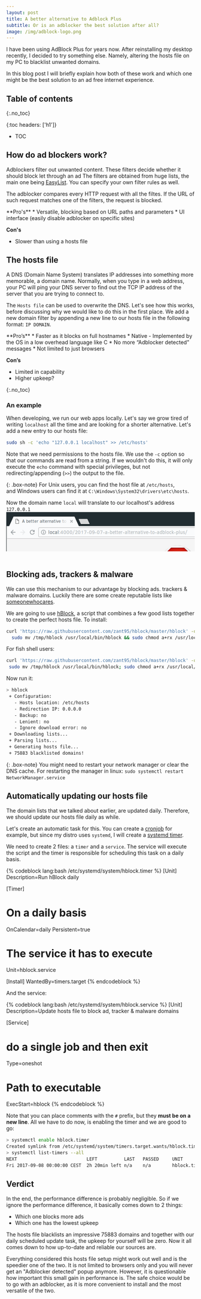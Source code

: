 ```yaml
---
layout: post
title: A better alternative to Adblock Plus
subtitle: Or is an adblocker the best solution after all?
image: /img/adblock-logo.png
---
```


I have been using AdBlock Plus for years now. After reinstalling my desktop recently, I decided to try something else. Namely, altering the hosts file on my PC to blacklist unwanted domains. 

In this blog post I will briefly explain how both of these work and which one might be the best solution to an ad free internet experience.

## Table of contents
{:.no_toc}

{:toc headers: ['h1']}
* TOC

## How do ad blockers work?
Adblockers filter out unwanted content. These filters decide whether it should block let through an ad 
The filters are obtained from huge lists, the main one being [EasyList](https://easylist.to/). You can specify your own filter rules as well.

The adblocker compares every HTTP request with all the filtes. If the URL of such request matches one of the filters, the request is blocked.

<div class="box-note" markdown="1">
**Pro's**
* Versatile, blocking based on URL paths and parameters
* UI interface (easily disable adblocker on specific sites)

**Con's**
* Slower than using a hosts file 
</div>

## The hosts file
A DNS (Domain Name System) translates IP addresses into something more memorable, a domain name. Normally, when you type in a web address, your PC will ping your DNS server to find out the TCP IP address of the server that you are trying to connect to. 

The `Hosts file` can be used to overwrite the DNS. 
Let's see how this works, before discussing why we would like to do this in the first place. We add a new domain filter by appending a new line to our hosts file in the following format: `IP DOMAIN`.

<div class="box-note" markdown="1">
**Pro’s**
* Faster as it blocks on full hostnames
* Native - Implemented by the OS in a low overhead language like C
* No more “Adblocker detected” messages
* Not limited to just browsers

**Con’s**
* Limited in capability
* Higher upkeep?
</div>

{:.no_toc}
### An example
When developing, we run our web apps locally. Let's say we grow tired of writing `localhost` all the time and are looking for a shorter alternative.
Let's add a new entry to our hosts file: 

```bash
sudo sh -c 'echo "127.0.0.1 localhost" >> /etc/hosts'
```
Note that we need permissions to the hosts file. We use the `-c` option so that our commands are read from a string. If we wouldn't do this, it will only execute the `echo` command with special privileges, but not redirecting/appending (`>>`) the output to the file. 

{: .box-note}
For Unix users, you can find the host file at `/etc/hosts`,<br />
and Windows users can find it at `C:\Windows\System32\drivers\etc\hosts`.

Now the domain name `local` will translate to our localhost's address `127.0.0.1`
![Example of altered hosts file](/img/hosts-file-example.png)
<br /><br />

## Blocking ads, trackers & malware
We can use this mechanism to our advantage by blocking ads. trackers & malware domains. Luckily there are some create reputable lists like [someonewhocares](http://someonewhocares.org/hosts/). 

We are going to use [hBlock](https://github.com/zant95/hBlock), a script that combines a few good lists together to create the perfect hosts file.
To install:

```bash
curl 'https://raw.githubusercontent.com/zant95/hblock/master/hblock' -o /tmp/hblock && \
  sudo mv /tmp/hblock /usr/local/bin/hblock && sudo chmod a+rx /usr/local/bin/hblock
 ```

 For fish shell users:
 ```bash
curl 'https://raw.githubusercontent.com/zant95/hblock/master/hblock' -o /tmp/hblock;  \
  sudo mv /tmp/hblock /usr/local/bin/hblock; sudo chmod a+rx /usr/local/bin/hblock
 ```

Now run it:
```bash
> hblock
 + Configuration: 
   - Hosts location: /etc/hosts
   - Redirection IP: 0.0.0.0
   - Backup: no
   - Lenient: no
   - Ignore download error: no
 + Downloading lists... 
 + Parsing lists... 
 + Generating hosts file... 
 + 75883 blacklisted domains! 
```

{: .box-note}
You might need to restart your network manager or clear the DNS cache. For restarting the manager in linux: `sudo systemctl restart NetworkManager.service`

## Automatically updating our hosts file
The domain lists that we talked about earlier, are updated daily. Therefore, we should update our hosts file daily as while.

Let's create an automatic task for this. You can create a [cronjob](https://en.wikipedia.org/wiki/Cron) for example, but since my distro uses `systemd`, I will create a [systemd timer](https://wiki.archlinux.org/index.php/Systemd/Timers).

We need to create 2 files: a `timer` and a `service`.
The service will execute the script and the timer is responsible for scheduling this task on a daily basis.

{% codeblock lang:bash /etc/systemd/system/hblock.timer %}
[Unit]
Description=Run hBlock daily

[Timer]
# On a daily basis
OnCalendar=daily 
Persistent=true     
# The service it has to execute
Unit=hblock.service 

[Install]
WantedBy=timers.target
{% endcodeblock %}

And the service:

{% codeblock lang:bash /etc/systemd/system/hblock.service %}
[Unit]
Description=Update hosts file to block ad, tracker & malware domains

[Service]
# do a single job and then exit
Type=oneshot 

# Path to executable
ExecStart=hblock 
{% endcodeblock %}

Note that you can place comments with the `#` prefix, but they **must be on a new line**. All we have to do now, is enabling the timer and we are good to go:

```bash
> systemctl enable hblock.timer 
Created symlink from /etc/systemd/system/timers.target.wants/hblock.timer to /etc/systemd/system/hblock.timer.
> systemctl list-timers --all
NEXT                          LEFT          LAST   PASSED     UNIT                         ACTIVATES
Fri 2017-09-08 00:00:00 CEST  2h 20min left n/a    n/a        hblock.timer                 hblock.service
```

## Verdict

In the end, the performance difference is probably negligible.
So if we ignore the performance difference, it basically comes down to 2 things:
* Which one blocks more ads
* Which one has the lowest upkeep

The hosts file blacklists an impressive 75883 domains and together with our daily scheduled update task, the upkeep for yourself will be zero. Now it all comes down to how up-to-date and reliable our sources are.

Everything considered this hosts file setup might work out well and is the speedier one of the two. It is not limited to browsers only and you will never get an "Adblocker detected" popup anymore. However, it is questionable how important this small gain in performance is. The safe choice would be to go with an adblocker, as it is more convenient to install and the most versatile of the two.